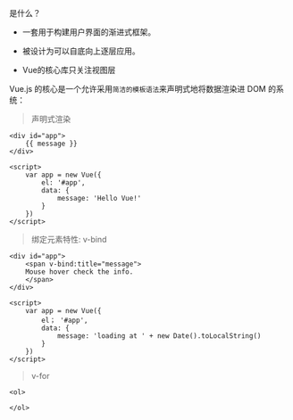 是什么？

- 一套用于构建用户界面的渐进式框架。

- 被设计为可以自底向上逐层应用。

- Vue的核心库只关注视图层

Vue.js 的核心是一个允许采用`简洁的模板语法`来声明式地将数据渲染进 DOM 的系统：


> 声明式渲染

```
<div id="app">
	{{ message }}
</div>

<script>
	var app = new Vue({
		el: '#app',
		data: {
			message: 'Hello Vue!'
		}
	})
</script>
```

> 绑定元素特性: v-bind

```
<div id="app">
	<span v-bind:title="message">
	Mouse hover check the info.
	</span>
</div>

<script>
	var app = new Vue({
		el； '#app',
		data: {
			message: 'loading at ' + new Date().toLocalString()
		}
	})
</script>
```

> v-for

```
<ol>

</ol>
```



